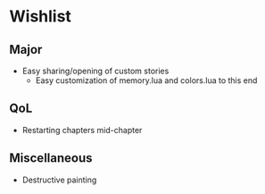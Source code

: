 # Wishlist

## Major
- Easy sharing/opening of custom stories
    - Easy customization of memory.lua and colors.lua to this end

## QoL
- Restarting chapters mid-chapter 

## Miscellaneous
- Destructive painting